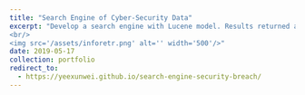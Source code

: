 ```yaml
---
title: "Search Engine of Cyber-Security Data"
excerpt: "Develop a search engine with Lucene model. Results returned are ranked using tf-idf score. Users provide relevance feedback to improve the effectiveness of the information retrieved.
<br/>
<img src='/assets/inforetr.png' alt='' width='500'/>"
date: 2019-05-17
collection: portfolio
redirect_to:
  - https://yeexunwei.github.io/search-engine-security-breach/
---
```

